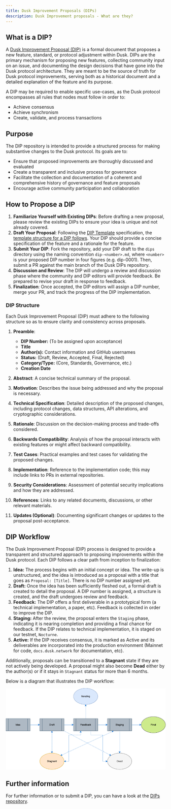 ```yaml
---
title: Dusk Improvement Proposals (DIPs)
description: Dusk Improvement proposals - What are they?
---
```


## What is a DIP?

A <a href="https://github.com/dusk-network/dips" target="_blank">Dusk Improvement Proposal (DIP)</a> is a formal document that proposes a new feature, standard, or protocol adjustment within Dusk. DIPs are the primary mechanism for proposing new features, collecting community input on an issue, and documenting the design decisions that have gone into the Dusk protocol architecture. They are meant to be the source of truth for Dusk protocol improvements, serving both as a historical document and a detailed explanation of the feature and its purpose.

A DIP may be required to enable specific use-cases, as the Dusk protocol encompasses all rules that nodes must follow in order to:
- Achieve consensus
- Achieve synchronism
- Create, validate, and process transactions

## Purpose

The DIP repository is intended to provide a structured process for making substantive changes to the Dusk protocol. Its goals are to:

- Ensure that proposed improvements are thoroughly discussed and evaluated
- Create a transparent and inclusive process for governance
- Facilitate the collection and documentation of a coherent and comprehensive history of governance and feature proposals
- Encourage active community participation and collaboration

## How to Propose a DIP

1. **Familiarize Yourself with Existing DIPs**: Before drafting a new proposal, please review the existing DIPs to ensure your idea is unique and not already covered.
2. **Draft Your Proposal**: Following the [DIP Template](https://github.com/dusk-network/dips/issues/1) specification, the [template structure for a DIP follows](#dip-structure). Your DIP should provide a concise specification of the feature and a rationale for the feature.
3. **Submit Your DIP**: Fork the repository, add your DIP draft to the `dips` directory using the naming convention `dip-<number>.md`, where `<number>` is your proposed DIP number in four figures (e.g. dip-0001). Then, submit a PR against the main branch of the Dusk DIPs repository.
4. **Discussion and Review**: The DIP will undergo a review and discussion phase where the community and DIP editors will provide feedback. Be prepared to revise your draft in response to feedback.
5. **Finalization**: Once accepted, the DIP editors will assign a DIP number, merge your PR, and track the progress of the DIP implementation.

### DIP Structure

Each Dusk Improvement Proposal (DIP) must adhere to the following structure so as to ensure clarity and consistency across proposals.

1. **Preamble**:
    - **DIP Number:** (To be assigned upon acceptance)
    - **Title**
    - **Author(s):** Contact information and GitHub usernames
    - **Status:** (Draft, Review, Accepted, Final, Rejected)
    - **Category/Type:** (Core, Standards, Governance, etc.)
    - **Creation Date**

2. **Abstract**: A concise technical summary of the proposal.
3. **Motivation**: Describes the issue being addressed and why the proposal is necessary.
4. **Technical Specification**: Detailed description of the proposed changes, including protocol changes, data structures, API alterations, and cryptographic considerations.
5. **Rationale**: Discussion on the decision-making process and trade-offs considered.
6. **Backwards Compatibility**: Analysis of how the proposal interacts with existing features or might affect backward compatibility.
7. **Test Cases**: Practical examples and test cases for validating the proposed changes.
8. **Implementation**: Reference to the implementation code; this may include links to PRs in external repositories.
9. **Security Considerations**: Assessment of potential security implications and how they are addressed.
10. **References**: Links to any related documents, discussions, or other relevant materials.
11. **Updates (Optional)**: Documenting significant changes or updates to the proposal post-acceptance.

## DIP Workflow

The Dusk Improvement Proposal (DIP) process is designed to provide a transparent and structured approach to proposing improvements within the Dusk protocol. Each DIP follows a clear path from inception to finalization:

1. **Idea:** The process begins with an initial concept or idea. The write-up is unstructured, and the idea is introduced as a proposal with a title that goes as `Proposal: [Title]`. There is no DIP number assigned yet.
2. **Draft:** Once the idea has been sufficiently fleshed out, a formal draft is created to detail the proposal. A DIP number is assigned, a structure is created, and the draft undergoes review and feedback.
3. **Feedback:** The DIP offers a first deliverable in a prototypical form (a technical implementation, a paper, etc). Feedback is collected in order to improve the DIP.
4. **Staging:** After the review, the proposal enters the `Staging` phase, indicating it is nearing completion and providing a final chance for feedback. If the DIP relates to technical implementation, it is staged on our testnet, `Nocturne`.
5. **Active:** If the DIP receives consensus, it is marked as Active and its deliverables are incorporated into the production environment (Mainnet for code, `docs.dusk.network` for documentation, etc).

Additionally, proposals can be transitioned to a **Stagnant** state if they are not actively being developed. A proposal might also become **Dead** either by the author(s) or if it stays in `Stagnant` status for more than 6 months.

Below is a diagram that illustrates the DIP workflow:

![DIP-diagram](../../../assets/dip-gov-diag.png)

## Further information

For further information or to submit a DIP, you can have a look at the <a href="https://github.com/dusk-network/rusk" target="_blank">DIPs repository</a>.
